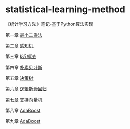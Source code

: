 # statistical-learning-method
《统计学习方法》笔记-基于Python算法实现


 第一章 [最小二乘法](https://github.com/wzyonggege/statistical-learning-method/blob/master/LeastSquaresMethod/least_sqaure_method.ipynb)

 第二章 [感知机](https://github.com/wzyonggege/statistical-learning-method/blob/master/Perceptron/Iris_perceptron.ipynb)

 第三章 [k近邻法](https://github.com/wzyonggege/statistical-learning-method/blob/master/KNearestNeighbors/KNN.ipynb)

 第四章 [朴素贝叶斯](https://github.com/wzyonggege/statistical-learning-method/blob/master/NaiveBayes/GaussianNB.ipynb)

 第五章 [决策树](https://github.com/wzyonggege/statistical-learning-method/blob/master/DecisonTree/DT.ipynb)

 第六章 [逻辑斯谛回归](https://github.com/wzyonggege/statistical-learning-method/blob/master/LogisticRegression/LR.ipynb)

 第七章 [支持向量机](https://github.com/wzyonggege/statistical-learning-method/blob/master/SVM/support-vector-machine.ipynb)

 第八章 [AdaBoost](https://github.com/wzyonggege/statistical-learning-method/blob/master/AdaBoost/Adaboost.ipynb)

 第九章 [AdaBoost](https://github.com/wzyonggege/statistical-learning-method/blob/master/EM/em.ipynb)
